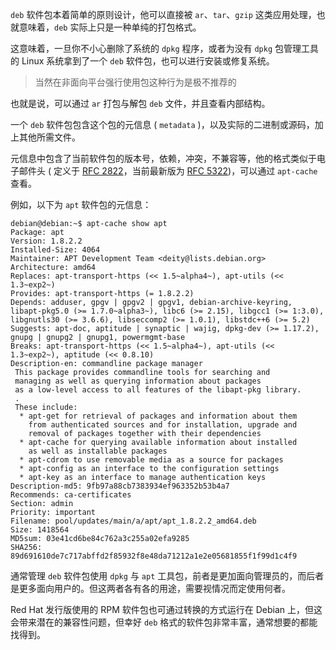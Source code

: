 `deb` 软件包本着简单的原则设计，他可以直接被 `ar`、`tar`、`gzip` 这类应用处理，也就意味着，`deb` 实际上只是一种单纯的打包格式。

这意味着，一旦你不小心删除了系统的 `dpkg` 程序，或者为没有 `dpkg` 包管理工具的 Linux 系统拿到了一个 `deb` 软件包，也可以进行安装或修复系统。

> 当然在非面向平台强行使用包这种行为是极不推荐的

也就是说，可以通过 `ar` 打包与解包 `deb` 文件，并且查看内部结构。

一个 `deb` 软件包包含这个包的元信息 ( `metadata` )，以及实际的二进制或源码，加上其他所需文件。

元信息中包含了当前软件包的版本号，依赖，冲突，不兼容等，他的格式类似于电子邮件头 ( 定义于 [RFC 2822](https://tools.ietf.org/html/rfc2822)，当前最新版为 [RFC 5322](https://tools.ietf.org/html/rfc5322))，可以通过 `apt-cache` 查看。

例如，以下为 `apt` 软件包的元信息：

```console
debian@debian:~$ apt-cache show apt
Package: apt
Version: 1.8.2.2
Installed-Size: 4064
Maintainer: APT Development Team <deity@lists.debian.org>
Architecture: amd64
Replaces: apt-transport-https (<< 1.5~alpha4~), apt-utils (<< 1.3~exp2~)
Provides: apt-transport-https (= 1.8.2.2)
Depends: adduser, gpgv | gpgv2 | gpgv1, debian-archive-keyring, libapt-pkg5.0 (>= 1.7.0~alpha3~), libc6 (>= 2.15), libgcc1 (>= 1:3.0), libgnutls30 (>= 3.6.6), libseccomp2 (>= 1.0.1), libstdc++6 (>= 5.2)
Suggests: apt-doc, aptitude | synaptic | wajig, dpkg-dev (>= 1.17.2), gnupg | gnupg2 | gnupg1, powermgmt-base
Breaks: apt-transport-https (<< 1.5~alpha4~), apt-utils (<< 1.3~exp2~), aptitude (<< 0.8.10)
Description-en: commandline package manager
 This package provides commandline tools for searching and
 managing as well as querying information about packages
 as a low-level access to all features of the libapt-pkg library.
 .
 These include:
  * apt-get for retrieval of packages and information about them
    from authenticated sources and for installation, upgrade and
    removal of packages together with their dependencies
  * apt-cache for querying available information about installed
    as well as installable packages
  * apt-cdrom to use removable media as a source for packages
  * apt-config as an interface to the configuration settings
  * apt-key as an interface to manage authentication keys
Description-md5: 9fb97a88cb7383934ef963352b53b4a7
Recommends: ca-certificates
Section: admin
Priority: important
Filename: pool/updates/main/a/apt/apt_1.8.2.2_amd64.deb
Size: 1418564
MD5sum: 03e41cd6be84c762a3c255a02efa9285
SHA256: 89d691610de7c717abffd2f85932f8e48da71212a1e2e05681855f1f99d1c4f9
```

通常管理 `deb` 软件包使用 `dpkg` 与 `apt` 工具包，前者是更加面向管理员的，而后者是更多面向用户的。但这两者各有各的用途，需要视情况而定使用何者。

Red Hat 发行版使用的 RPM 软件包也可通过转换的方式运行在 Debian 上，但这会带来潜在的兼容性问题，但幸好 `deb` 格式的软件包非常丰富，通常想要的都能找得到。